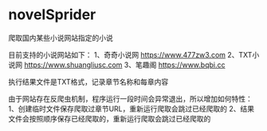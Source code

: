 # novelSprider
爬取国内某些小说网站指定的小说

目前支持的小说网站如下：
1、奇奇小说网  https://www.477zw3.com
2、TXT小说网  https://www.shuangliusc.com
3、笔趣阁    https://www.bqbi.cc

执行结果文件是TXT格式，记录章节名称和每章内容

由于网站存在反爬虫机制，程序运行一段时间会异常退出，所以增加如何特性：
1、创建临时文件保存爬取过章节URL，重新运行爬取会跳过已经爬取的
2、结果文件会按照顺序保存已经爬取的，重新运行爬取会跳过已经爬取的
